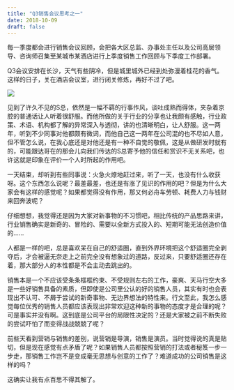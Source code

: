```yaml
---
title: "Q3销售会议思考之一"
date: 2018-10-09
draft: false
---
```


每一季度都会进行销售会议回顾，会把各大区总监、办事处主任以及公司高层领导、咨询师召集至某城市某酒店进行上季度销售工作回顾与下季度工作部署。

Q3会议安排在长沙，天气有些阴冷，但是城里城外已经到处弥漫着桂花的香气。这样的日子，关在酒店会议室，进行闭关修炼，再好不过了吧。

![](1.webp "")

见到了许久不见的S总，依然是一幅不羁的行事作风，谈吐成熟而得体，夹杂着京腔的普通话让人听着很舒服。而他所做的关于行业的分享也让我颇有感触，行业政策、术语、机构都了解的异常深入与透彻，讲的也清晰明白，让人舒服。这一两年，听到不少同事对他都颇有微词，而他自己这一两年在公司混的也不尽如人意，但不管怎么说，在我心底还是对他还是有一种不自觉的敬佩，这是从做研发时就有的，可能跟达哥在的那会儿向我们传达的S总寄予他的信任和赏识不无关系吧，也许这就是印象在评价一个人时所起的作用吧。

一天结束，却听到有些同事说：火急火燎地赶过来，听了一天，也没有什么收获呀。这个东西怎么说呢？最差最差，也还是有涨了见识的作用的吧？但是为什么大家会有这样的感觉呢？如果都觉得没有作用，那又何必舟车劳顿、耗费人力与钱财来回奔波呢？

仔细想想，我觉得还是因为大家对新事物的不习惯吧，相比传统的产品思路来讲，行业销售确实是新奇的、冒险的、需要以全新方式投入的、短期可能无法创造价值的……

人都是一样的吧，总是喜欢呆在自己的舒适圈，直到外界环境把这个舒适圈完全剥夺后，才会被逼无奈走上之前完全没有想象过的道路，反过来，只要舒适圈还存在着，那大部分人的本性都是不会主动去跳出的。

销售本是一个不应该受条条框框约束、不受规则左右的工作，豪爽、天马行空大多是一些好销售具备的素质，但即使是公司里公认的好的销售人员，其实有时也会表现出不认可、不屑于尝试的新奇事物、无边界想法的特性来。行文至此，我怎么感觉每位优秀的销售人员都应该表现出非常欢迎这种新的事物的态度才是合理的呢？可是事实并没有啊。这到底是公司平台的局限性决定的？还是大家被之前不断失败的尝试吓怕了而变得战战兢兢了呢？

前些天看到营销与销售的差别，说营销是导演，销售是演员。当时觉得说的真是贴切，但是现在感觉有点矛盾了呢？如果销售人员都按照营销的打法或者秘笈一步一步走，那销售工作岂不是变成毫无思想与创意的工作了？难道成功的公司销售是这样的吗？

这确实让我有点百思不得其解了。